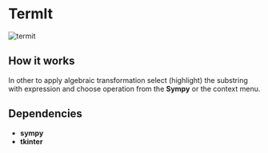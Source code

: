 # TermIt

![termit](https://user-images.githubusercontent.com/20392522/147811472-3f60a602-2e63-40e2-a4b6-c8858243c803.png)

## How it works 

In other to apply algebraic transformation select (highlight) the substring with expression and choose operation from the **Sympy** or the context menu. 

## Dependencies 

- **sympy** 
- **tkinter**
